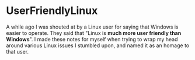 # UserFriendlyLinux
A while ago I was shouted at by a Linux user for saying that Windows is easier to operate. They said that "Linux is **much more user friendly than Windows**". I made these notes for myself when trying to wrap my head around various Linux issues I stumbled upon, and named it as an homage to that user.
